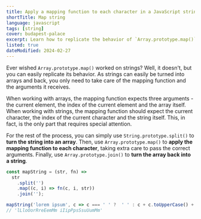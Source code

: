 ```yaml
---
title: Apply a mapping function to each character in a JavaScript string
shortTitle: Map string
language: javascript
tags: [string]
cover: budapest-palace
excerpt: Learn how to replicate the behavior of `Array.prototype.map()` for strings.
listed: true
dateModified: 2024-02-27
---
```


Ever wished `Array.prototype.map()` worked on strings? Well, it doesn't, but you can easily replicate its behavior. As strings can easily be turned into arrays and back, you only need to take care of the mapping function and the arguments it receives.

When working with arrays, the mapping function expects three arguments - the current element, the index of the current element and the array itself. When working with strings, the mapping function should expect the current character, the index of the current character and the string itself. This, in fact, is the only part that requires special attention.

For the rest of the process, you can simply use `String.prototype.split()` to **turn the string into an array**. Then, use `Array.prototype.map()` to **apply the mapping function to each character**, taking extra care to pass the correct arguments. Finally, use `Array.prototype.join()` to **turn the array back into a string**.

```js
const mapString = (str, fn) =>
  str
    .split('')
    .map((c, i) => fn(c, i, str))
    .join('');

mapString('lorem ipsum', c => c === ' ' ?  ' ' : c + c.toUpperCase() + c);
// 'lLloOorRreEemMm iIipPpsSsuUumMm'
```
